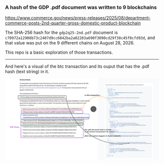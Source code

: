 ### A hash of the GDP .pdf document was written to 9 blockchains

https://www.commerce.gov/news/press-releases/2025/08/department-commerce-posts-2nd-quarter-gross-domestic-product-blockchain

The SHA-256 hash for the `gdp2q25-2nd.pdf` document is `c70972a12908b73c2407d9cc6842ba2a02203a690f3090cd29f30c45f0cfd93d`, and that value was put on the 9 different chains on August 28, 2026.

This repo is a basic exploration of those transactions.

---

And here's a visual of the btc transaction and its ouput that has the .pdf hash (text string) in it.

![](./example.png)